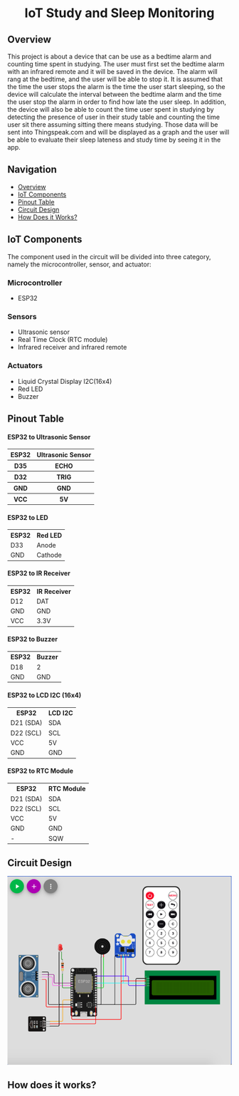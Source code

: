 <h1 align="center">IoT Study and Sleep Monitoring</h1>
<h2>Overview</h2>
<p> This project is about a device that can be use as a bedtime alarm and counting time spent in studying. The user must first set the bedtime alarm with an infrared remote and it will be saved in the device. The alarm will rang at the bedtime, and the user will be able to stop it. It is assumed that the time the user stops the alarm is the time the user start sleeping, so the device will calculate the interval between the bedtime alarm and the time the user stop the alarm in order to find how late the user sleep. In addition, the device will also be able to count the time user spent in studying by detecting the presence of user in their study table and counting the time user sit there assuming sitting there means studying. Those data will be sent into Thingspeak.com and will be displayed as a graph and the user will be able to evaluate their sleep lateness and study time by seeing it in the app.</p>

<h2>Navigation</h2>
<ul>
  <li><a href="#Overview">Overview</a></li>
  <li><a href="#IoT-Components">IoT Components</a></li>
  <li><a href="#Pinout-Table">Pinout Table</a></li>
  <li><a href="#Circuit-Design">Circuit Design</a></li>
  <li><a href="#How-Does-it-Works?">How Does it Works?</a></li>
</ul>

<h2>IoT Components</h2>
<p>The component used in the circuit will be divided into three category, namely the microcontroller, sensor, and actuator: </p>
<h3>Microcontroller</h3>
<ul>
  <li>ESP32</li>
</ul>
<h3>Sensors</h3>
<ul>
  <li>Ultrasonic sensor</li>
  <li>Real Time Clock (RTC module)</li>
  <li>Infrared receiver and infrared remote</li>
</ul>
<h3>Actuators</h3>
<ul>
  <li>Liquid Crystal Display I2C(16x4)</li>
  <li>Red LED</li>
  <li>Buzzer</li>
</ul>

<h2>Pinout Table</h2>
<h4>ESP32 to Ultrasonic Sensor</h4>
<table>
  <tr>
    <th>ESP32</th>
    <th>Ultrasonic Sensor</th>
  </tr>
  <tr>
    <th>D35</th>
    <th>ECHO</th>
  </tr>
  <tr>
    <th>D32</th>
    <th>TRIG</th>
  </tr>
  <tr>
    <th>GND</th>
    <th>GND</th>
  </tr>
  <tr>
    <th>VCC</th>
    <th>5V</th>
  </tr>
</table>
  
<h4>ESP32 to LED</h4>
<table>
  <tr>
    <th>ESP32</th>
    <th>Red LED</th>
  </tr>
  <tr>
    <td>D33</td>
    <td>Anode</td>
  </tr>
  <tr>
    <td>GND</td>
    <td>Cathode</td>
  </tr>
</table>
  
<h4>ESP32 to IR Receiver</h4>
<table>
  <tr>
    <th>ESP32</th>
    <th>IR Receiver</th>
  </tr>
  <tr>
    <td>D12</td>
    <td>DAT</td>
  </tr>
  <tr>
    <td>GND</td>
    <td>GND</td>
  </tr>
  <tr>
    <td>VCC</td>
    <td>3.3V</td>
  </tr>
</table>

<h4>ESP32 to Buzzer</h4>
<table>
  <tr>
    <th>ESP32</th>
    <th>Buzzer</th>
  </tr>
  <tr>
    <td>D18</td>
    <td>2</td>
  </tr>
  <tr>
    <td>GND</td>
    <td>GND</td>
  </tr>
</table>

<h4>ESP32 to LCD I2C (16x4)</h4>
<table>
  <tr>
    <th>ESP32</th>
    <th>LCD I2C</th>
  </tr>
  <tr>
    <td>D21 (SDA)</td>
    <td>SDA</td>
  </tr>
  <tr>
    <td>D22 (SCL)</td>
    <td>SCL</td>
  </tr>
  <tr>
    <td>VCC</td>
    <td>5V</td>
  </tr>
  <tr>
    <td>GND</td>
    <td>GND</td>
  </tr>
</table>

<h4>ESP32 to RTC Module</h4>
<table>
  <tr>
    <th>ESP32</th>
    <th>RTC Module</th>
  </tr>
  <tr>
    <td>D21 (SDA)</td>
    <td>SDA</td>
  </tr>
  <tr>
    <td>D22 (SCL)</td>
    <td>SCL</td>
  </tr>
  <tr>
    <td>VCC</td>
    <td>5V</td>
  </tr>
  <tr>
    <td>GND</td>
    <td>GND</td>
  </tr>
  <tr>
    <td>-</td>
    <td>SQW</td>
  </tr>
</table>
  
<h2>Circuit Design</h2>
<img src="CircuitDesign.png" alt="Circuit Design">

<h2>How does it works?</h2>
